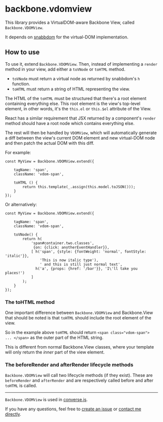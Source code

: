 # backbone.vdomview

This library provides a VirtualDOM-aware Backbone View, called
`Backbone.VDOMView`.

It depends on [snabbdom](https://github.com/snabbdom/snabbdom) for the
virtual-DOM implementation.

## How to use

To use it, extend `Backbone.VDOMView`. Then, instead of implementing a `render`
method in your view, add either a `toVNode` or `toHTML` method.

* `toVNode` must return a virtual node as returned by snabbdom's `h` function.
* `toHTML` must return a string of HTML representing the view.

The HTML of the `toHTML` must be structured that there's a root element
containing everything else. This root element is the view's top-level element,
in other words, it's the `this.el` or `this.$el` attribute of the View.

React has a similar requirement that JSX returned by a component's `render` method
should have a root node which contains everything else.

The rest will then be handled by `VDOMView`, which will automatically
generate a diff between the view's current DOM element and new virtual-DOM
node and then patch the actual DOM with this diff.

For example:

    const MyView = Backbone.VDOMView.extend({

        tagName: 'span',
        className: 'vdom-span',

        toHTML () {
            return this.template(_.assign(this.model.toJSON()));
        }
    });

Or alternatively:

    const MyView = Backbone.VDOMView.extend({

        tagName: 'span',
        className: 'vdom-span',

        toVNode() {
            return h(
                'span#container.two.classes',
                 {on: {click: anotherEventHandler}},
                [ h('span', {style: {fontWeight: 'normal', fontStyle: 'italic'}},
                    'This is now italic type'),
                    ' and this is still just normal text',
                  h('a', {props: {href: '/bar'}}, 'I\'ll take you places!')
                ]
            );
        }
    });

### The toHTML method

One important difference between `Backbone.VDOMView` and Backbone.View that
should be noted is that `toHTML` should include the root element of the
view.

So in the example above `toHTML` should return `<span class="vdom-span"> ... </span>`
as the outer part of the HTML string.

This is different from normal Backbone.View classes, where your template will
only return the *inner* part of the view element.


### The beforeRender and afterRender lifecycle methods

`Backbone.VDOMView` will call two lifecycle methods (if they exist).
These are `beforeRender` and `afterRender` and are respectively called
before and after `toHTML` is called.

---

`Backbone.VDOMView` is used in [converse.js](https://conversejs.org).

If you have any questions, feel free to [create an issue](https://github.com/jcbrand/backbone.vdomview/issues)
or [contact me directly](http://opkode.com/contact.html).

